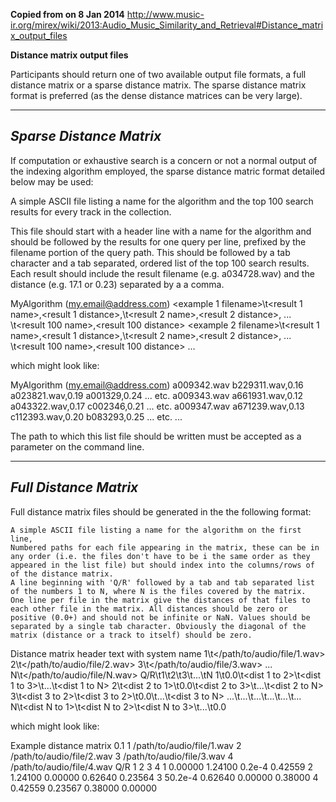 **Copied from on 8 Jan 2014**
<http://www.music-ir.org/mirex/wiki/2013:Audio_Music_Similarity_and_Retrieval#Distance_matrix_output_files>

**Distance matrix output files**

Participants should return one of two available output file formats, a full distance matrix or a sparse distance matrix. The sparse distance matrix format is preferred (as the dense distance matrices can be very large).


------------------------
*Sparse Distance Matrix*
------------------------

If computation or exhaustive search is a concern or not a normal output of the indexing algorithm employed, the sparse distance matric format detailed below may be used:

A simple ASCII file listing a name for the algorithm and the top 100 search results for every track in the collection.

This file should start with a header line with a name for the algorithm and should be followed by the results for one query per line, prefixed by the filename portion of the query path. This should be followed by a tab character and a tab separated, ordered list of the top 100 search results. Each result should include the result filename (e.g. a034728.wav) and the distance (e.g. 17.1 or 0.23) separated by a a comma.

MyAlgorithm (my.email@address.com)
<example 1 filename>\t<result 1 name>,<result 1 distance>,\t<result 2 name>,<result 2 distance>, ... \t<result 100 name>,<result 100 distance>
<example 2 filename>\t<result 1 name>,<result 1 distance>,\t<result 2 name>,<result 2 distance>, ... \t<result 100 name>,<result 100 distance>
...

which might look like:

MyAlgorithm (my.email@address.com)
a009342.wav	b229311.wav,0.16	a023821.wav,0.19	a001329,0.24  ... etc.
a009343.wav	a661931.wav,0.12	a043322.wav,0.17	c002346,0.21  ... etc.
a009347.wav	a671239.wav,0.13	c112393.wav,0.20	b083293,0.25  ... etc.
...

The path to which this list file should be written must be accepted as a parameter on the command line.

----------------------
*Full Distance Matrix*
----------------------

Full distance matrix files should be generated in the the following format:

    A simple ASCII file listing a name for the algorithm on the first line,
    Numbered paths for each file appearing in the matrix, these can be in any order (i.e. the files don't have to be i the same order as they appeared in the list file) but should index into the columns/rows of of the distance matrix.
    A line beginning with 'Q/R' followed by a tab and tab separated list of the numbers 1 to N, where N is the files covered by the matrix.
    One line per file in the matrix give the distances of that files to each other file in the matrix. All distances should be zero or positive (0.0+) and should not be infinite or NaN. Values should be separated by a single tab character. Obviously the diagonal of the matrix (distance or a track to itself) should be zero. 

Distance matrix header text with system name
1\t</path/to/audio/file/1.wav>
2\t</path/to/audio/file/2.wav>
3\t</path/to/audio/file/3.wav>
...
N\t</path/to/audio/file/N.wav>
Q/R\t1\t2\t3\t...\tN
1\t0.0\t<dist 1 to 2>\t<dist 1 to 3>\t...\t<dist 1 to N>
2\t<dist 2 to 1>\t0.0\t<dist 2 to 3>\t...\t<dist 2 to N>
3\t<dist 3 to 2>\t<dist 3 to 2>\t0.0\t...\t<dist 3 to N>
...\t...\t...\t...\t...\t...
N\t<dist N to 1>\t<dist N to 2>\t<dist N to 3>\t...\t0.0

which might look like:

Example distance matrix 0.1
1    /path/to/audio/file/1.wav
2    /path/to/audio/file/2.wav
3    /path/to/audio/file/3.wav
4    /path/to/audio/file/4.wav
Q/R   1        2        3        4
1     0.00000  1.24100  0.2e-4   0.42559
2     1.24100  0.00000  0.62640  0.23564
3     50.2e-4  0.62640  0.00000  0.38000
4     0.42559  0.23567  0.38000  0.00000


